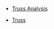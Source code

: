 - [Truss Analysis](http://www.youtube.com/watch?v=xrU3l1RvyiE)

- [Truss](http://en.wikipedia.org/wiki/Truss)

